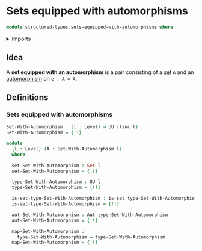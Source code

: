 # Sets equipped with automorphisms

```agda
module structured-types.sets-equipped-with-automorphisms where
```

<details><summary>Imports</summary>

```agda
open import foundation.automorphisms
open import foundation.dependent-pair-types
open import foundation.equivalences
open import foundation.function-types
open import foundation.sets
open import foundation.universe-levels
```

</details>

## Idea

A **set equipped with an automorphism** is a pair consisting of a
[set](foundation.sets.md) `A` and an [automorphism](foundation.automorphisms.md)
on `e : A ≃ A`.

## Definitions

### Sets equipped with automorphisms

```agda
Set-With-Automorphism : (l : Level) → UU (lsuc l)
Set-With-Automorphism = {!!}

module _
  {l : Level} (A : Set-With-Automorphism l)
  where

  set-Set-With-Automorphism : Set l
  set-Set-With-Automorphism = {!!}

  type-Set-With-Automorphism : UU l
  type-Set-With-Automorphism = {!!}

  is-set-type-Set-With-Automorphism : is-set type-Set-With-Automorphism
  is-set-type-Set-With-Automorphism = {!!}

  aut-Set-With-Automorphism : Aut type-Set-With-Automorphism
  aut-Set-With-Automorphism = {!!}

  map-Set-With-Automorphism :
    type-Set-With-Automorphism → type-Set-With-Automorphism
  map-Set-With-Automorphism = {!!}
```
